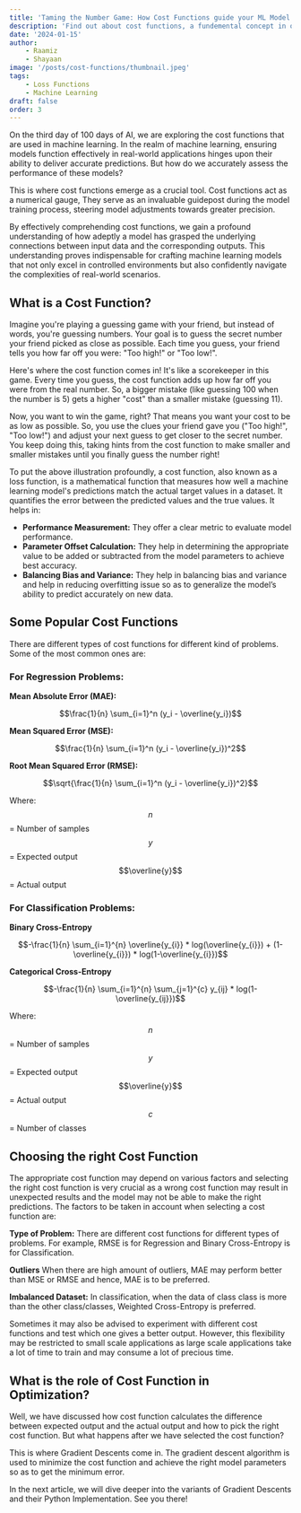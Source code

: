 ```yaml
---
title: 'Taming the Number Game: How Cost Functions guide your ML Model to Victory'
description: 'Find out about cost functions, a fundemental concept in optimization of machine learning models'
date: '2024-01-15'
author:
    - Raamiz
    - Shayaan
image: '/posts/cost-functions/thumbnail.jpeg'
tags: 
    - Loss Functions
    - Machine Learning
draft: false
order: 3
---
```


On the third day of 100 days of AI, we are exploring the cost functions that are used in machine learning. In the realm of machine learning, ensuring models function effectively in real-world applications hinges upon their ability to deliver accurate predictions. But how do we accurately assess the performance of these models? 

This is where cost functions emerge as a crucial tool. Cost functions act as a numerical gauge, They serve as an invaluable guidepost during the model training process, steering model adjustments towards greater precision.

By effectively comprehending cost functions, we gain a profound understanding of how adeptly a model has grasped the underlying connections between input data and the corresponding outputs. This understanding proves indispensable for crafting machine learning models that not only excel in controlled environments but also confidently navigate the complexities of real-world scenarios.

## What is a Cost Function?

Imagine you're playing a guessing game with your friend, but instead of words, you're guessing numbers. Your goal is to guess the secret number your friend picked as close as possible. Each time you guess, your friend tells you how far off you were: "Too high!" or "Too low!".

Here's where the cost function comes in! It's like a scorekeeper in this game. Every time you guess, the cost function adds up how far off you were from the real number. So, a bigger mistake (like guessing 100 when the number is 5) gets a higher "cost" than a smaller mistake (guessing 11).

Now, you want to win the game, right? That means you want your cost to be as low as possible. So, you use the clues your friend gave you ("Too high!", "Too low!") and adjust your next guess to get closer to the secret number. You keep doing this, taking hints from the cost function to make smaller and smaller mistakes until you finally guess the number right!

To put the above illustration profoundly, a cost function, also known as a loss function, is a mathematical function that measures how well a machine learning model's predictions match the actual target values in a dataset. It quantifies the error between the predicted values and the true values. It helps in:

- **Performance Measurement:** They offer a clear metric to evaluate model performance.
- **Parameter Offset Calculation:** They help in determining the appropriate value to be added or subtracted from the model parameters to achieve best accuracy.
- **Balancing Bias and Variance:** They help in balancing bias and variance and help in reducing overfitting issue so as to generalize the model’s ability to predict accurately on new data.

## Some Popular Cost Functions

There are different types of cost functions for different kind of problems. Some of the most common ones are:

### For Regression Problems:

**Mean Absolute Error (MAE):**
```math
\frac{1}{n} \sum_{i=1}^n (y_i - \overline{y_i})
```

**Mean Squared Error (MSE):**

```math
\frac{1}{n} \sum_{i=1}^n (y_i - \overline{y_i})^2
```

**Root Mean Squared Error (RMSE):**

```math
\sqrt{\frac{1}{n} \sum_{i=1}^n (y_i - \overline{y_i})^2}
```

Where:  
$$n$$ = Number of samples  
$$y$$ = Expected output  
$$\overline{y}$$ = Actual output  

### For Classification Problems:

**Binary Cross-Entropy**
```math
-\frac{1}{n} \sum_{i=1}^{n}  \overline{y_{i}} * log(\overline{y_{i}}) + (1-\overline{y_{i}}) * log(1-\overline{y_{i}})
```

**Categorical Cross-Entropy**

```math
-\frac{1}{n} \sum_{i=1}^{n} \sum_{j=1}^{c} y_{ij} * log(1-\overline{y_{ij}})
```

Where:  
$$n$$ = Number of samples  
$$y$$ = Expected output  
$$\overline{y}$$ = Actual output  
$$c$$ = Number of classes

## Choosing the right Cost Function

The appropriate cost function may depend on various factors and selecting the right cost function is very crucial as a wrong cost function may result in unexpected results and the model may not be able to make the right predictions. The factors to be taken in account when selecting a cost function are:

**Type of Problem:** There are different cost functions for different types of problems. For example, RMSE is for Regression and Binary Cross-Entropy is for Classification.

**Outliers** When there are high amount of outliers, MAE may perform better than MSE or RMSE and hence, MAE is to be preferred.

**Imbalanced Dataset:** In classification, when the data of class class is more than the other class/classes, Weighted Cross-Entropy is preferred.

Sometimes it may also be advised to experiment with different cost functions and test which one gives a better output. However, this flexibility may be restricted to small scale applications as large scale applications take a lot of time to train and may consume a lot of precious time. 

## What is the role of Cost Function in Optimization?

Well, we have discussed how cost function calculates the difference between expected output and the actual output and how to pick the right cost function. But what happens after we have selected the cost function?

This is where Gradient Descents come in. The gradient descent algorithm is used to minimize the cost function and achieve the right model parameters so as to get the minimum error.

In the next article, we will dive deeper into the variants of Gradient Descents and their Python Implementation. See you there!